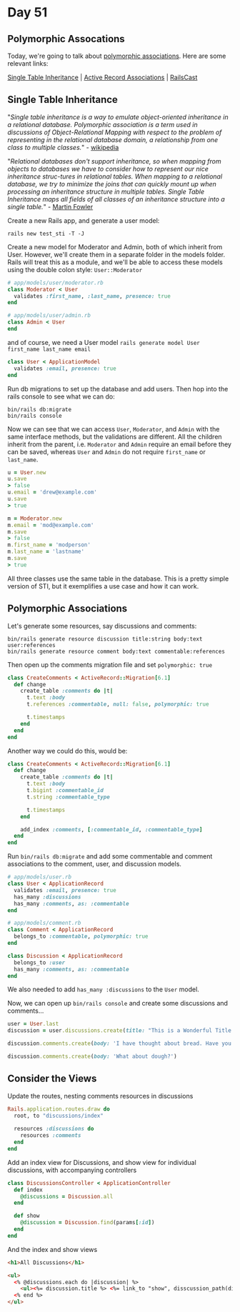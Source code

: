 # Day 51  
  
## Polymorphic Assocations  
   
Today, we're going to talk about [polymorphic associations](https://en.wikipedia.org/wiki/Polymorphic_association). Here are some relevant links:  
  
[Single Table Inheritance](https://en.wikipedia.org/wiki/Single_Table_Inheritance) | [Active Record Associations](https://guides.rubyonrails.org/association_basics.html#polymorphic-associations) | [RailsCast](http://railscasts.com/episodes/154-polymorphic-association)    
  
## Single Table Inheritance  
  
"_Single table inheritance is a way to emulate object-oriented inheritance in a relational database. Polymorphic association is a term used in discussions of Object-Relational Mapping with respect to the problem of representing in the relational database domain, a relationship from one class to multiple classes._" - [wikipedia](https://en.wikipedia.org/wiki/Single_Table_Inheritance)  
  
"_Relational databases don't support inheritance, so when mapping from objects to databases we have to consider how to represent our nice inheritance struc-tures in relational tables. When mapping to a relational database, we try to minimize the joins that can quickly mount up when processing an inheritance structure in multiple tables. Single Table Inheritance maps all fields of all classes of an inheritance structure into a single table._" - [Martin Fowler](https://www.martinfowler.com/eaaCatalog/singleTableInheritance.html)  
  
Create a new Rails app, and generate a user model: 

```
rails new test_sti -T -J 

```

Create a new model for Moderator and Admin, both of which inherit from User. However, we'll create them in a separate folder in the models folder. Rails will treat this as a module, and we'll be able to access these models using the double colon style: `User::Moderator`  
  
```ruby
# app/models/user/moderator.rb
class Moderator < User
  validates :first_name, :last_name, presence: true
end
```

```ruby
# app/models/user/admin.rb
class Admin < User
end
```

and of course, we need a User model `rails generate model User first_name last_name email`
```ruby
class User < ApplicationModel
  validates :email, presence: true
end
```

Run db migrations to set up the database and add users. Then hop into the rails console to see what we can do:

```
bin/rails db:migrate
bin/rails console
```

Now we can see that we can access `User`, `Moderator`, and `Admin` with the same interface methods, but the validations are different. All the children inherit from the parent, i.e. `Moderator` and `Admin` require an email before they can be saved, whereas `User` and `Admin` do not require `first_name` or `last_name`.  
  
```ruby
u = User.new
u.save
> false
u.email = 'drew@example.com'
u.save
> true

m = Moderator.new
m.email = 'mod@example.com'
m.save
> false
m.first_name = 'modperson'
m.last_name = 'lastname'
m.save
> true
```

All three classes use the same table in the database. This is a pretty simple version of STI, but it exemplifies a use case and how it can work.  
  
## Polymorphic Associations  
  
Let's generate some resources, say discussions and comments:  
  
```
bin/rails generate resource discussion title:string body:text user:references
bin/rails generate resource comment body:text commentable:references
```

Then open up the comments migration file and set `polymorphic: true`

```ruby
class CreateComments < ActiveRecord::Migration[6.1]
  def change
    create_table :comments do |t|
      t.text :body
      t.references :commentable, null: false, polymorphic: true

      t.timestamps
    end
  end
end
```

Another way we could do this, would be:
```ruby
class CreateComments < ActiveRecord::Migration[6.1]
  def change
    create_table :comments do |t|
      t.text :body
      t.bigint :commentable_id
      t.string :commentable_type

      t.timestamps
    end

    add_index :comments, [:commentable_id, :commentable_type]
  end
end
```

Run `bin/rails db:migrate` and add some commentable and comment associations to the comment, user, and discussion models.

```ruby
# app/models/user.rb
class User < ApplicationRecord
  validates :email, presence: true
  has_many :discussions
  has_many :comments, as: :commentable
end
```

```ruby
# app/models/comment.rb
class Comment < ApplicationRecord
  belongs_to :commentable, polymorphic: true
end
```

```ruby
class Discussion < ApplicationRecord
  belongs_to :user
  has_many :comments, as: :commentable
end
```

We also needed to add `has_many :discussions` to the `User` model.  
  
Now, we can open up `bin/rails console` and create some discussions and comments... 

```ruby
user = User.last
discussion = user.discussions.create(title: "This is a Wonderful Title!", body: "What an amazing body this discussion has. Have you ever thought about bread?")

discussion.comments.create(body: 'I have thought about bread. Have you thought about dough, though?')

discussion.comments.create(body: 'What about dough?')
```

## Consider the Views  
  
Update the routes, nesting comments resources in discussions
```ruby
Rails.application.routes.draw do
  root, to "discussions/index"
  
  resources :discussions do
    resources :comments
  end
end

```

Add an index view for Discussions, and show view for individual discussions, with accompanying controllers

```ruby
class DiscussionsController < ApplicationController
  def index
    @discussions = Discussion.all
  end

  def show
    @discussion = Discussion.find(params[:id])
  end
end

```

And the index and show views

```html
<h1>All Discussions</h1>

<ul>
  <% @discussions.each do |discussion| %>
    <ul><%= discussion.title %> <%= link_to "show", disscussion_path(discussion) %></ul>
  <% end %>
</ul>

```